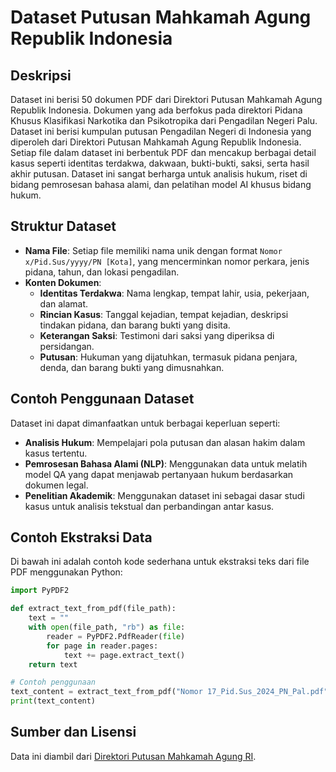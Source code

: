 # Dataset Putusan Mahkamah Agung Republik Indonesia

## Deskripsi
Dataset ini berisi 50 dokumen PDF dari Direktori Putusan Mahkamah Agung Republik Indonesia. Dokumen yang ada berfokus pada direktori Pidana Khusus Klasifikasi Narkotika dan Psikotropika dari Pengadilan Negeri Palu. 
Dataset ini berisi kumpulan putusan Pengadilan Negeri di Indonesia yang diperoleh dari Direktori Putusan Mahkamah Agung Republik Indonesia. Setiap file dalam dataset ini berbentuk PDF dan mencakup berbagai detail kasus seperti identitas terdakwa, dakwaan, bukti-bukti, saksi, serta hasil akhir putusan. Dataset ini sangat berharga untuk analisis hukum, riset di bidang pemrosesan bahasa alami, dan pelatihan model AI khusus bidang hukum.

## Struktur Dataset
- **Nama File**: Setiap file memiliki nama unik dengan format `Nomor x/Pid.Sus/yyyy/PN [Kota]`, yang mencerminkan nomor perkara, jenis pidana, tahun, dan lokasi pengadilan.
- **Konten Dokumen**:
  - **Identitas Terdakwa**: Nama lengkap, tempat lahir, usia, pekerjaan, dan alamat.
  - **Rincian Kasus**: Tanggal kejadian, tempat kejadian, deskripsi tindakan pidana, dan barang bukti yang disita.
  - **Keterangan Saksi**: Testimoni dari saksi yang diperiksa di persidangan.
  - **Putusan**: Hukuman yang dijatuhkan, termasuk pidana penjara, denda, dan barang bukti yang dimusnahkan.
  
## Contoh Penggunaan Dataset
Dataset ini dapat dimanfaatkan untuk berbagai keperluan seperti:
- **Analisis Hukum**: Mempelajari pola putusan dan alasan hakim dalam kasus tertentu.
- **Pemrosesan Bahasa Alami (NLP)**: Menggunakan data untuk melatih model QA yang dapat menjawab pertanyaan hukum berdasarkan dokumen legal.
- **Penelitian Akademik**: Menggunakan dataset ini sebagai dasar studi kasus untuk analisis tekstual dan perbandingan antar kasus.

## Contoh Ekstraksi Data
Di bawah ini adalah contoh kode sederhana untuk ekstraksi teks dari file PDF menggunakan Python:

```python
import PyPDF2

def extract_text_from_pdf(file_path):
    text = ""
    with open(file_path, "rb") as file:
        reader = PyPDF2.PdfReader(file)
        for page in reader.pages:
            text += page.extract_text()
    return text

# Contoh penggunaan
text_content = extract_text_from_pdf("Nomor 17_Pid.Sus_2024_PN_Pal.pdf")
print(text_content)
```

## Sumber dan Lisensi
Data ini diambil dari [Direktori Putusan Mahkamah Agung RI](https://putusan3.mahkamahagung.go.id/direktori.html).
